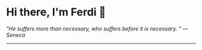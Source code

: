 <h1>Hi there, I'm Ferdi 👋</h1>

<p><em>
  "He suffers more than necessary, who suffers before it is necessary.  " — Seneca
</em></p>

---
